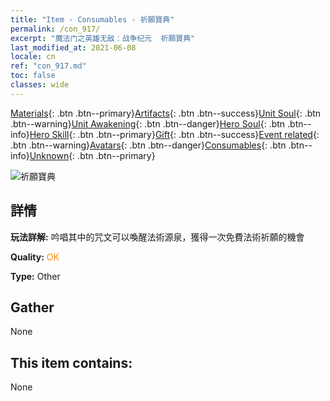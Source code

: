 ```yaml
---
title: "Item - Consumables - 祈願寶典"
permalink: /con_917/
excerpt: "魔法门之英雄无敌：战争纪元  祈願寶典"
last_modified_at: 2021-06-08
locale: cn
ref: "con_917.md"
toc: false
classes: wide
---
```

 [Materials](/ItemsCN/){: .btn .btn--primary}[Artifacts](/ItemsCN/Artifacts/){: .btn .btn--success}[Unit Soul](/ItemsCN/UnitSoul/){: .btn .btn--warning}[Unit Awakening](/ItemsCN/UnitAwakening/){: .btn .btn--danger}[Hero Soul](/ItemsCN/HeroSoul/){: .btn .btn--info}[Hero Skill](/ItemsCN/HeroSkill/){: .btn .btn--primary}[Gift](/ItemsCN/Gift/){: .btn .btn--success}[Event related](/ItemsCN/Events/){: .btn .btn--warning}[Avatars](/ItemsCN/Avatars/){: .btn .btn--danger}[Consumables](/ItemsCN/Consumables/){: .btn .btn--info}[Unknown](/ItemsCN/Unknown/){: .btn .btn--primary}

 ![祈願寶典](/images/t/i_40005.png)

## 詳情
 **玩法詳解:** 吟唱其中的咒文可以喚醒法術源泉，獲得一次免費法術祈願的機會

 **Quality:** <span style="color: #FF8C00">OK</span>

 **Type:** Other

## Gather

  None

## This item contains:

  None

